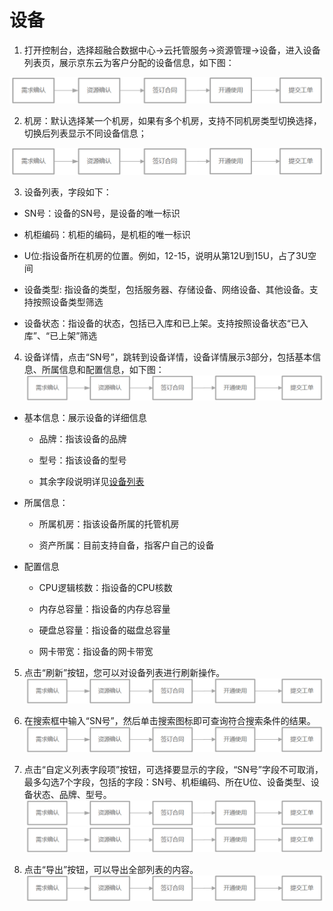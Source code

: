 # 设备

1. 打开控制台，选择超融合数据中心->云托管服务->资源管理->设备，进入设备列表页，展示京东云为客户分配的设备信息，如下图：

![设备列表查看连接](https://github.com/jdcloudcom/cn/blob/cn-Cloud-Cabinet-Service/image/Hyper-Converged-IDC/Cloud-Cabinet-Service/CCS001.png)

2. 机房：默认选择某一个机房，如果有多个机房，支持不同机房类型切换选择，切换后列表显示不同设备信息；

![地域区查看连接](https://github.com/jdcloudcom/cn/blob/cn-Cloud-Cabinet-Service/image/Hyper-Converged-IDC/Cloud-Cabinet-Service/CCS001.png)

3. 设备列表，字段如下：

- SN号：设备的SN号，是设备的唯一标识

- 机柜编码：机柜的编码，是机柜的唯一标识

- U位:指设备所在机房的位置。例如，12-15，说明从第12U到15U，占了3U空间

- 设备类型: 指设备的类型，包括服务器、存储设备、网络设备、其他设备。支持按照设备类型筛选

- 设备状态：指设备的状态，包括已入库和已上架。支持按照设备状态“已入库”、“已上架”筛选

4. 设备详情，点击“SN号”，跳转到设备详情，设备详情展示3部分，包括基本信息、所属信息和配置信息，如下图：
![设备详情查看连接](https://github.com/jdcloudcom/cn/blob/cn-Cloud-Cabinet-Service/image/Hyper-Converged-IDC/Cloud-Cabinet-Service/CCS001.png)

- 基本信息：展示设备的详细信息

  - 品牌：指该设备的品牌
  
  - 型号：指该设备的型号
  
  - 其余字段说明详见[设备列表]()
  
- 所属信息：

  - 所属机房：指该设备所属的托管机房
  
  - 资产所属：目前支持自备，指客户自己的设备
  
- 配置信息

  - CPU逻辑核数：指设备的CPU核数
  
  - 内存总容量：指设备的内存总容量
  
  - 硬盘总容量：指设备的磁盘总容量
  
  - 网卡带宽：指设备的网卡带宽
  
5. 点击“刷新”按钮，您可以对设备列表进行刷新操作。
![刷新按钮查看连接](https://github.com/jdcloudcom/cn/blob/cn-Cloud-Cabinet-Service/image/Hyper-Converged-IDC/Cloud-Cabinet-Service/CCS001.png)

6. 在搜索框中输入“SN号”，然后单击搜索图标即可查询符合搜索条件的结果。
![设备搜索框查看连接](https://github.com/jdcloudcom/cn/blob/cn-Cloud-Cabinet-Service/image/Hyper-Converged-IDC/Cloud-Cabinet-Service/CCS001.png)

7. 点击“自定义列表字段项”按钮，可选择要显示的字段，“SN号”字段不可取消，最多勾选7个字段，包括的字段：SN号、机柜编码、所在U位、设备类型、设备状态、品牌、型号。
![自定义按钮查看连接](https://github.com/jdcloudcom/cn/blob/cn-Cloud-Cabinet-Service/image/Hyper-Converged-IDC/Cloud-Cabinet-Service/CCS001.png)
![自定义弹框查看连接](https://github.com/jdcloudcom/cn/blob/cn-Cloud-Cabinet-Service/image/Hyper-Converged-IDC/Cloud-Cabinet-Service/CCS001.png)

8. 点击“导出”按钮，可以导出全部列表的内容。
![导出按钮查看连接](https://github.com/jdcloudcom/cn/blob/cn-Cloud-Cabinet-Service/image/Hyper-Converged-IDC/Cloud-Cabinet-Service/CCS001.png)
